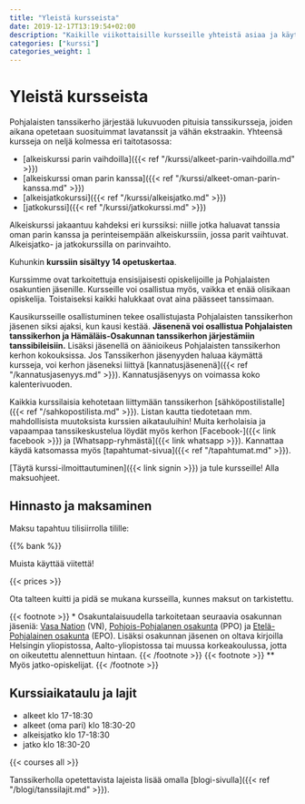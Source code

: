 ```yaml
---
title: "Yleistä kursseista"
date: 2019-12-17T13:19:54+02:00
description: "Kaikille viikottaisille kursseille yhteistä asiaa ja käytäntöjä."
categories: ["kurssi"]
categories_weight: 1
---
```

# Yleistä kursseista
Pohjalaisten tanssikerho järjestää lukuvuoden pituisia tanssikursseja, joiden aikana opetetaan suosituimmat lavatanssit ja vähän ekstraakin. Yhteensä kursseja on neljä kolmessa eri taitotasossa:

  - [alkeiskurssi parin vaihdoilla]({{< ref "/kurssi/alkeet-parin-vaihdoilla.md" >}})
  - [alkeiskurssi oman parin kanssa]({{< ref "/kurssi/alkeet-oman-parin-kanssa.md" >}})
  - [alkeisjatkokurssi]({{< ref "/kurssi/alkeisjatko.md" >}})
  - [jatkokurssi]({{< ref "/kurssi/jatkokurssi.md" >}})

Alkeiskurssi jakaantuu kahdeksi eri kurssiksi: niille jotka haluavat tanssia oman parin kanssa ja perinteisempään alkeiskurssiin, jossa parit vaihtuvat. Alkeisjatko- ja jatkokurssilla on parinvaihto.

Kuhunkin **kurssiin sisältyy 14 opetuskertaa**.

Kurssimme ovat tarkoitettuja ensisijaisesti opiskelijoille ja Pohjalaisten osakuntien jäsenille. Kursseille voi osallistua myös, vaikka et enää olisikaan opiskelija. Toistaiseksi kaikki halukkaat ovat aina päässeet tanssimaan.

Kausikursseille osallistuminen tekee osallistujasta Pohjalaisten tanssikerhon jäsenen siksi ajaksi, kun kausi kestää. **Jäsenenä voi osallistua Pohjalaisten tanssikerhon ja Hämäläis-Osakunnan tanssikerhon järjestämiin tanssibileisiin.** Lisäksi jäsenellä on äänioikeus Pohjalaisten tanssikerhon kerhon kokouksissa. Jos Tanssikerhon jäsenyyden haluaa käymättä kursseja, voi kerhon jäseneksi liittyä [kannatusjäsenenä]({{< ref "/kannatusjasenyys.md" >}}). Kannatusjäsenyys on voimassa koko kalenterivuoden.

Kaikkia kurssilaisia kehotetaan liittymään tanssikerhon [sähköpostilistalle]({{< ref "/sahkopostilista.md" >}}). Listan kautta tiedotetaan mm. mahdollisista muutoksista kurssien aikatauluihin! Muita kerholaisia ja vapaampaa tanssikeskustelua löydät myös kerhon [Facebook-]({{< link facebook >}}) ja [Whatsapp-ryhmästä]({{< link whatsapp >}}). Kannattaa käydä katsomassa myös [tapahtumat-sivua]({{< ref "/tapahtumat.md" >}}).

[Täytä kurssi-ilmoittautuminen]({{< link signin >}}) ja tule kursseille! Alla maksuohjeet.

## Hinnasto ja maksaminen
Maksu tapahtuu tilisiirrolla tilille:

{{% bank %}}

Muista käyttää viitettä!

{{< prices >}}

Ota talteen kuitti ja pidä se mukana kursseilla, kunnes maksut on tarkistettu.

{{< footnote >}}
\* Osakuntalaisuudella tarkoitetaan seuraavia osakunnan jäseniä: [Vasa Nation](http://vasa.nation.fi) (VN), [Pohjois-Pohjalanen osakunta](http://pohjoispohjalaiset.fi) (PPO) ja [Etelä-Pohjalainen osakunta](http://epo.osakunta.fi) (EPO). Lisäksi osakunnan jäsenen on oltava kirjoilla Helsingin yliopistossa, Aalto-yliopistossa tai muussa korkeakoulussa, jotta on oikeutettu alennettuun hintaan.
{{< /footnote >}}
{{< footnote >}}
\*\* Myös jatko-opiskelijat.
{{< /footnote >}}

## Kurssiaikataulu ja lajit

  - alkeet klo 17-18:30
  - alkeet (oma pari) klo 18:30-20
  - alkeisjatko klo 17-18:30
  - jatko klo 18:30-20

{{< courses all >}}

Tanssikerholla opetettavista lajeista lisää omalla [blogi-sivulla]({{< ref "/blogi/tanssilajit.md" >}}).
